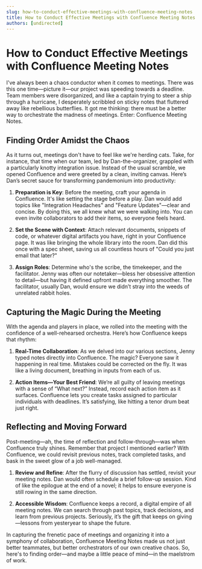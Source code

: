 ```yaml
---
slug: how-to-conduct-effective-meetings-with-confluence-meeting-notes
title: How to Conduct Effective Meetings with Confluence Meeting Notes
authors: [undirected]
---
```



# How to Conduct Effective Meetings with Confluence Meeting Notes

I've always been a chaos conductor when it comes to meetings. There was this one time—picture it—our project was speeding towards a deadline. Team members were disorganized, and like a captain trying to steer a ship through a hurricane, I desperately scribbled on sticky notes that fluttered away like rebellious butterflies. It got me thinking: there must be a better way to orchestrate the madness of meetings. Enter: Confluence Meeting Notes.

## Finding Order Amidst the Chaos

As it turns out, meetings don't have to feel like we're herding cats. Take, for instance, that time when our team, led by Dan-the-organizer, grappled with a particularly knotty integration issue. Instead of the usual scramble, we opened Confluence and were greeted by a clean, inviting canvas. Here’s Dan’s secret sauce for transforming pandemonium into productivity:

1. **Preparation is Key**: Before the meeting, craft your agenda in Confluence. It's like setting the stage before a play. Dan would add topics like "Integration Headaches" and "Feature Updates"—clear and concise. By doing this, we all knew what we were walking into. You can even invite collaborators to add their items, so everyone feels heard.

2. **Set the Scene with Context**: Attach relevant documents, snippets of code, or whatever digital artifacts you have, right in your Confluence page. It was like bringing the whole library into the room. Dan did this once with a spec sheet, saving us all countless hours of "Could you just email that later?"

3. **Assign Roles**: Determine who's the scribe, the timekeeper, and the facilitator. Jenny was often our notetaker—bless her obsessive attention to detail—but having it defined upfront made everything smoother. The facilitator, usually Dan, would ensure we didn’t stray into the weeds of unrelated rabbit holes. 

## Capturing the Magic During the Meeting

With the agenda and players in place, we rolled into the meeting with the confidence of a well-rehearsed orchestra. Here’s how Confluence keeps that rhythm:

1. **Real-Time Collaboration**: As we delved into our various sections, Jenny typed notes directly into Confluence. The magic? Everyone saw it happening in real time. Mistakes could be corrected on the fly. It was like a living document, breathing in inputs from each of us.

2. **Action Items—Your Best Friend**: We’re all guilty of leaving meetings with a sense of “What next?” Instead, record each action item as it surfaces. Confluence lets you create tasks assigned to particular individuals with deadlines. It’s satisfying, like hitting a tenor drum beat just right.

## Reflecting and Moving Forward

Post-meeting—ah, the time of reflection and follow-through—was when Confluence truly shines. Remember that project I mentioned earlier? With Confluence, we could revisit previous notes, track completed tasks, and bask in the sweet glow of a job well-managed.

1. **Review and Refine**: After the flurry of discussion has settled, revisit your meeting notes. Dan would often schedule a brief follow-up session. Kind of like the epilogue at the end of a novel; it helps to ensure everyone is still rowing in the same direction.

2. **Accessible Wisdom**: Confluence keeps a record, a digital empire of all meeting notes. We can search through past topics, track decisions, and learn from previous projects. Seriously, it’s the gift that keeps on giving—lessons from yesteryear to shape the future.

In capturing the frenetic pace of meetings and organizing it into a symphony of collaboration, Confluence Meeting Notes made us not just better teammates, but better orchestrators of our own creative chaos. So, here's to finding order—and maybe a little peace of mind—in the maelstrom of work.


